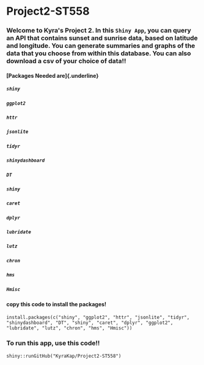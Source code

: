# Project2-ST558

### Welcome to Kyra's Project 2. In this `Shiny App`, you can query an API that contains sunset and sunrise data, based on latitude and longitude. You can generate summaries and graphs of the data that you choose from within this database. You can also download a csv of your choice of data!!

#### [Packages Needed are]{.underline}

##### `shiny`

##### `ggplot2`

##### `httr`

##### `jsonlite`

##### `tidyr`

##### `shinydashboard`

##### `DT`

##### `shiny`

##### `caret`

##### `dplyr`

##### `lubridate`

##### `lutz`

##### `chron`

##### `hms`

##### `Hmisc`

#### copy this code to install the packages!

`install.packages(c("shiny", "ggplot2", "httr", "jsonlite", "tidyr", "shinydashboard", "DT", "shiny", "caret", "dplyr", "ggplot2", "lubridate", "lutz", "chron", "hms", "Hmisc"))`

### To run this app, use this code!!

`shiny::runGitHub("KyraKap/Project2-ST558")`
